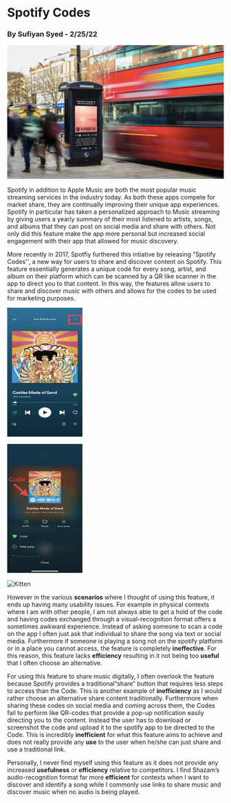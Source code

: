 # Spotify Codes 
### By Sufiyan Syed - 2/25/22

![ ](/assets/spotify_codes_poster.png)

Spotify in addition to Apple Music are both the most popular music streaming services in the industry today. As both these apps compete for market share, they are continually improving their unique app experiences. Spotify in particular has taken a personalized approach to Music streaming by giving users a yearly summary of their most listened to artists, songs, and albums that they can post on social media and share with others. Not only did this feature make the app more personal but increased social engagement with their app that allowed for music discovery. 

More recently in 2017, Spotfiy furthered this intiative by releasing “Spotify Codes'', a new way for users to share and discover content on Spotify. This feature essentially generates a unique code for every song, artist, and album on their platform which can be scanned by a QR like scanner in the app to direct you to that content. In this way, the features allow users to share and discover music with others and allows for the codes to be used for marketing purposes. 

<img src="/assets/Spotify.code.1.jpg" alt="Kitten"
	title="A cute kitten" width="175" height="300" />
 
 
<img src="/assets/spotify.code.2.jpg" alt="Kitten"
	title="A cute kitten" width="175" height="300" />
    
  
<img src="spotify.code.scanner.PNG" alt="Kitten"
	title="A cute kitten" width="175" height="300" />
 
 
However in the various **scenarios** where I thought of using this feature, it ends up having many usability issues. For example in physical contexts where I am with other people, I am not always able to get a hold of the code and having codes exchanged through a visual-recognition format offers a sometimes awkward experience. Instead of asking someone to scan a code on the app I often just ask that individual to share the song via text or social media. Furthermore if someone is playing a song not on the spotify platform or in a place you cannot access, the feature is completely **ineffective**. For this reason, this feature lacks **efficiency** resulting in it not being too **useful** that I often choose an alternative. 

For using this feature to share music digitally, I often overlook the feature because Spotify provides a traditional“share” button that requires less steps to access than the Code. This is another example of **inefficiency** as I would rather choose an alternative share content traditionally. Furthermore when sharing these codes on social media and coming across them, the Codes fail to perform like QR-codes that provide a pop-up notification easily directing you to the content. Instead the user has to download or screenshot the code and upload it to the spotify app to be directed to the Code. This is incredibly **inefficient** for what this feature aims to achieve and does not really provide any **use** to the user when he/she can just share and use a traditional link. 

Personally, I never find myself using this feature as it does not provide any increased **usefulness** or **efficiency** relative to competitors. I find Shazam’s audio-recognition format far more **efficient** for contexts when I want to discover and identify a song while I commonly use links to share music and discover music when no audio is being played. 



